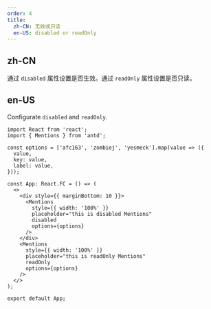 ```yaml
---
order: 4
title:
  zh-CN: 无效或只读
  en-US: disabled or readOnly
---
```


## zh-CN

通过 `disabled` 属性设置是否生效。通过 `readOnly` 属性设置是否只读。

## en-US

Configurate `disabled` and `readOnly`.

```tsx
import React from 'react';
import { Mentions } from 'antd';

const options = ['afc163', 'zombiej', 'yesmeck'].map(value => ({
  value,
  key: value,
  label: value,
}));

const App: React.FC = () => (
  <>
    <div style={{ marginBottom: 10 }}>
      <Mentions
        style={{ width: '100%' }}
        placeholder="this is disabled Mentions"
        disabled
        options={options}
      />
    </div>
    <Mentions
      style={{ width: '100%' }}
      placeholder="this is readOnly Mentions"
      readOnly
      options={options}
    />
  </>
);

export default App;
```
